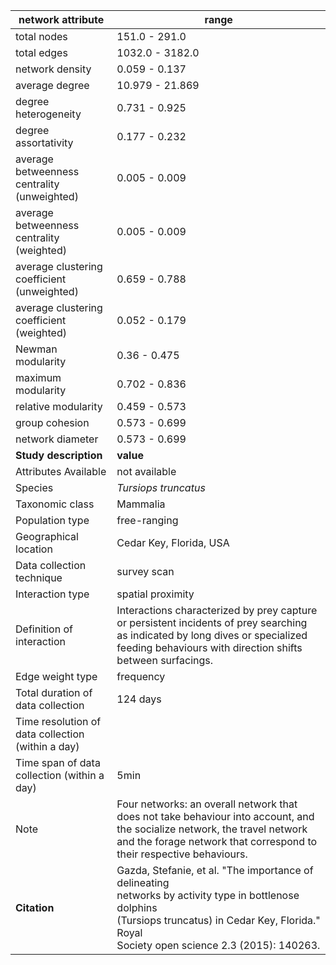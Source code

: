 network attribute|range
---|---
total nodes|151.0 - 291.0
total edges|1032.0 - 3182.0
network density|0.059 - 0.137
average degree|10.979 - 21.869
degree heterogeneity|0.731 - 0.925
degree assortativity|0.177 - 0.232
average betweenness centrality (unweighted)|0.005 - 0.009
average betweenness centrality (weighted)|0.005 - 0.009
average clustering coefficient (unweighted)|0.659 - 0.788
average clustering coefficient (weighted)|0.052 - 0.179
Newman modularity|0.36 - 0.475
maximum modularity|0.702 - 0.836
relative modularity|0.459 - 0.573
group cohesion|0.573 - 0.699
network diameter|0.573 - 0.699
**Study description**|**value**
Attributes Available|not available
Species|*Tursiops truncatus*
Taxonomic class|Mammalia
Population type|free-ranging
Geographical location|Cedar Key, Florida, USA
Data collection technique|survey scan
Interaction type|spatial proximity
Definition of interaction|Interactions characterized by prey capture or persistent incidents of prey searching as indicated by long dives or specialized feeding behaviours with direction shifts between surfacings.
Edge weight type|frequency
Total duration of data collection|124 days
Time resolution of data collection (within a day)|
Time span of data collection (within a day)|5min
Note|Four networks: an overall network that does not take behaviour into account, and the socialize network, the travel network and the forage network that correspond to their respective behaviours.
**Citation** | Gazda, Stefanie, et al. "The importance of delineating <br> networks by activity type in bottlenose dolphins <br> (Tursiops truncatus) in Cedar Key, Florida." Royal <br> Society open science 2.3 (2015): 140263.